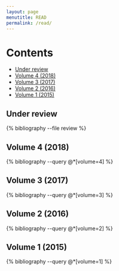 ```yaml
---
layout: page
menutitle: READ
permalink: /read/
---
```


# Contents

* [Under review](#under-review)
* [Volume 4 (2018)](#volume-4-2018)
* [Volume 3 (2017)](#volume-3-2017)
* [Volume 2 (2016)](#volume-2-2016)
* [Volume 1 (2015)](#volume-1-2015)

## Under review
{% bibliography --file review %}

## Volume 4 (2018)
{% bibliography --query @*[volume=4] %}

## Volume 3 (2017)
{% bibliography --query @*[volume=3] %}

## Volume 2 (2016)
{% bibliography --query @*[volume=2] %}

## Volume 1 (2015)
{% bibliography --query @*[volume=1] %}
